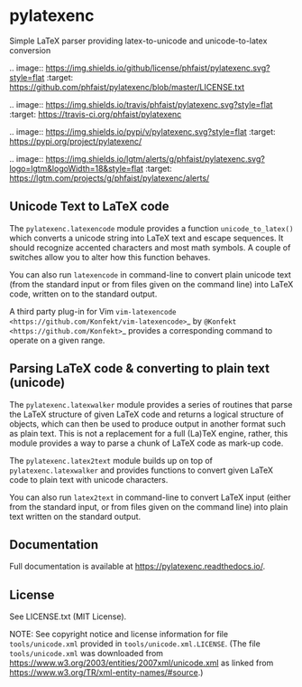 pylatexenc
==========

Simple LaTeX parser providing latex-to-unicode and unicode-to-latex conversion

.. image:: https://img.shields.io/github/license/phfaist/pylatexenc.svg?style=flat
   :target: https://github.com/phfaist/pylatexenc/blob/master/LICENSE.txt

.. image:: https://img.shields.io/travis/phfaist/pylatexenc.svg?style=flat
   :target: https://travis-ci.org/phfaist/pylatexenc
   
.. image:: https://img.shields.io/pypi/v/pylatexenc.svg?style=flat
   :target: https://pypi.org/project/pylatexenc/

.. image:: https://img.shields.io/lgtm/alerts/g/phfaist/pylatexenc.svg?logo=lgtm&logoWidth=18&style=flat
   :target: https://lgtm.com/projects/g/phfaist/pylatexenc/alerts/


Unicode Text to LaTeX code
--------------------------

The ``pylatexenc.latexencode`` module provides a function ``unicode_to_latex()``
which converts a unicode string into LaTeX text and escape sequences. It should
recognize accented characters and most math symbols. A couple of switches allow
you to alter how this function behaves.

You can also run ``latexencode`` in command-line to convert plain unicode text
(from the standard input or from files given on the command line) into LaTeX
code, written on to the standard output.

A third party plug-in for Vim
`vim-latexencode <https://github.com/Konfekt/vim-latexencode>`_
by `@Konfekt <https://github.com/Konfekt>`_
provides a corresponding command to operate on a given range.


Parsing LaTeX code & converting to plain text (unicode)
-------------------------------------------------------

The ``pylatexenc.latexwalker`` module provides a series of routines that parse
the LaTeX structure of given LaTeX code and returns a logical structure of
objects, which can then be used to produce output in another format such as
plain text.  This is not a replacement for a full (La)TeX engine, rather, this
module provides a way to parse a chunk of LaTeX code as mark-up code.

The ``pylatexenc.latex2text`` module builds up on top of
``pylatexenc.latexwalker`` and provides functions to convert given LaTeX code to
plain text with unicode characters.

You can also run ``latex2text`` in command-line to convert LaTeX input (either
from the standard input, or from files given on the command line) into plain
text written on the standard output.


Documentation
-------------

Full documentation is available at https://pylatexenc.readthedocs.io/.


License
-------

See LICENSE.txt (MIT License).

NOTE: See copyright notice and license information for file
``tools/unicode.xml`` provided in ``tools/unicode.xml.LICENSE``.  (The file
``tools/unicode.xml`` was downloaded from
https://www.w3.org/2003/entities/2007xml/unicode.xml as linked from
https://www.w3.org/TR/xml-entity-names/#source.)
